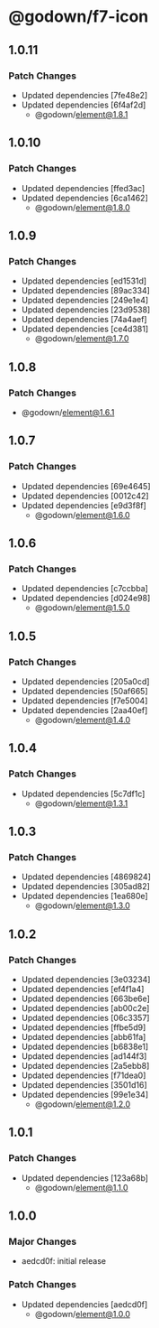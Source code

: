 # @godown/f7-icon

## 1.0.11

### Patch Changes

- Updated dependencies [7fe48e2]
- Updated dependencies [6f4af2d]
  - @godown/element@1.8.1

## 1.0.10

### Patch Changes

- Updated dependencies [ffed3ac]
- Updated dependencies [6ca1462]
  - @godown/element@1.8.0

## 1.0.9

### Patch Changes

- Updated dependencies [ed1531d]
- Updated dependencies [89ac334]
- Updated dependencies [249e1e4]
- Updated dependencies [23d9538]
- Updated dependencies [74a4aef]
- Updated dependencies [ce4d381]
  - @godown/element@1.7.0

## 1.0.8

### Patch Changes

- @godown/element@1.6.1

## 1.0.7

### Patch Changes

- Updated dependencies [69e4645]
- Updated dependencies [0012c42]
- Updated dependencies [e9d3f8f]
  - @godown/element@1.6.0

## 1.0.6

### Patch Changes

- Updated dependencies [c7ccbba]
- Updated dependencies [d024e98]
  - @godown/element@1.5.0

## 1.0.5

### Patch Changes

- Updated dependencies [205a0cd]
- Updated dependencies [50af665]
- Updated dependencies [f7e5004]
- Updated dependencies [2aa40ef]
  - @godown/element@1.4.0

## 1.0.4

### Patch Changes

- Updated dependencies [5c7df1c]
  - @godown/element@1.3.1

## 1.0.3

### Patch Changes

- Updated dependencies [4869824]
- Updated dependencies [305ad82]
- Updated dependencies [1ea680e]
  - @godown/element@1.3.0

## 1.0.2

### Patch Changes

- Updated dependencies [3e03234]
- Updated dependencies [ef4f1a4]
- Updated dependencies [663be6e]
- Updated dependencies [ab00c2e]
- Updated dependencies [06c3357]
- Updated dependencies [ffbe5d9]
- Updated dependencies [abb61fa]
- Updated dependencies [b6838e1]
- Updated dependencies [ad144f3]
- Updated dependencies [2a5ebb8]
- Updated dependencies [f71dea0]
- Updated dependencies [3501d16]
- Updated dependencies [99e1e34]
  - @godown/element@1.2.0

## 1.0.1

### Patch Changes

- Updated dependencies [123a68b]
  - @godown/element@1.1.0

## 1.0.0

### Major Changes

- aedcd0f: initial release

### Patch Changes

- Updated dependencies [aedcd0f]
  - @godown/element@1.0.0
